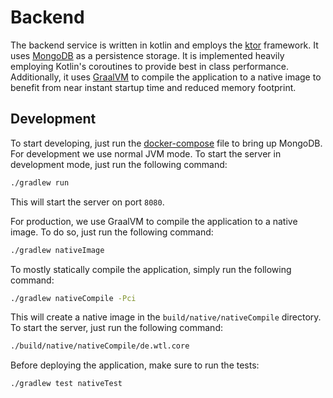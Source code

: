 # Backend

The backend service is written in kotlin and employs the [ktor](https://ktor.io) framework. It uses
[MongoDB](https://www.mongodb.com) as a persistence storage. It is implemented heavily employing Kotlin's coroutines to
provide best in class performance.   
Additionally, it uses [GraalVM](https://www.graalvm.org/) to compile the application to a native image to benefit from
near instant startup time and reduced memory footprint.

## Development

To start developing, just run the [docker-compose](docker-compose.yml) file to bring up MongoDB.  
For development we use normal JVM mode. To start the server in development mode, just run the following command:

```bash
./gradlew run
```

This will start the server on port `8080`.

For production, we use GraalVM to compile the application to a native image. To do so, just run the following command:

```bash
./gradlew nativeImage
```

To mostly statically compile the application, simply run the following command:

```bash
./gradlew nativeCompile -Pci
```

This will create a native image in the `build/native/nativeCompile` directory. To start the server, just run the
following command:

```bash
./build/native/nativeCompile/de.wtl.core
```

Before deploying the application, make sure to run the tests:

```bash
./gradlew test nativeTest
```
